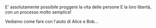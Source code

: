 E' assolutamente possibile proggere la vita delle persone E la loro libertà, con un processo molto semplice!

Vediamo come fare con l'aiuto di Alice e Bob...